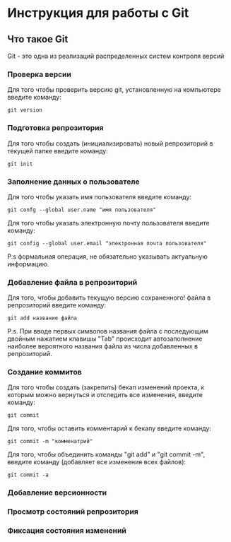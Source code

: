 # **Инструкция для работы с Git**

## Что такое Git

Git - это одна из реализаций распределенных систем контроля версий
### Проверка версии 

Для того чтобы проверить версию git, установленную на компьютере введите команду: 
 
    git version
    

### Подготовка репрозитория

Для того чтобы создать (инициализировать) новый репрозиторий в текущей папке введите команду:

    git init

### Заполнение данных о пользователе

Для того чтобы указать имя пользователя введите команду:

    git confg --global user.name "имя пользователя"

Для того чтобы указать электронную почту пользователя введите команду:

    git config --global user.email "электронная почта пользователя"
P.s формальная операция, не обязательно указывать актуальную информацию.

### Добавление файла в репрозиторий 

Для того, чтобы добавить текущую версию сохраненного! файла в репрозиторий введите команду:

    git add название файла

P.s. При вводе первых символов названия файла с последующим двойным нажатием клавишы "Tab" происходит автозаполнение наиболее вероятного названия файла из числа добавленных в репрозиторий.     


### Создание коммитов

Для того чтобы создать (закрепить) бекап изменений проекта, к которым можно вернуться и отследить все изменения, введите команду:  
    
    git commit

Для того, чтобы оставить комментарий к бекапу введите команду: 

    git commit -m "комменатрий"

Для того, чтобы объединить команды "git add" и "git commit -m", введите команду (добавляет все изменения всех файлов):

    git commit -a

    
### Добавление версионности

### Просмотр состояний репрозитория 

### Фиксация состояния изменений